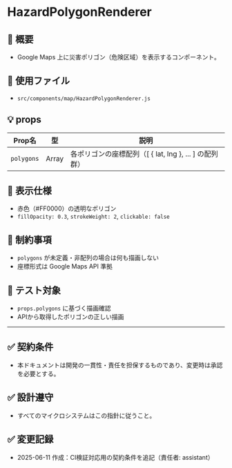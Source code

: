 # HazardPolygonRenderer

## 🧭 概要

- Google Maps 上に災害ポリゴン（危険区域）を表示するコンポーネント。

## 🔧 使用ファイル

- `src/components/map/HazardPolygonRenderer.js`

## 💡 props

| Prop名     | 型    | 説明                                                   |
| ---------- | ----- | ------------------------------------------------------ |
| `polygons` | Array | 各ポリゴンの座標配列（[ { lat, lng }, ... ] の配列群） |

## 🎨 表示仕様

- 赤色（#FF0000）の透明なポリゴン
- `fillOpacity: 0.3`, `strokeWeight: 2`, `clickable: false`

## 📌 制約事項

- `polygons` が未定義・非配列の場合は何も描画しない
- 座標形式は Google Maps API 準拠

## 🧪 テスト対象

- `props.polygons` に基づく描画確認
- APIから取得したポリゴンの正しい描画

---

## ✅ 契約条件

- 本ドキュメントは開発の一貫性・責任を担保するものであり、変更時は承認を必要とする。

## ✅ 設計遵守

- すべてのマイクロシステムはこの指針に従うこと。

## ✅ 変更記録

- 2025-06-11 作成：CI検証対応用の契約条件を追記（責任者: assistant）